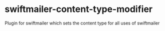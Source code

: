# swiftmailer-content-type-modifier
Plugin for swiftmailer which sets the content type for all uses of swiftmailer
